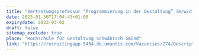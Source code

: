 ```yaml
---
title: "Vertretungsprofessur “Programmierung in der Gestaltung” (m/w/d)"
date: 2023-01-30T17:04:43+01:00
expirydate: 2023-03-02
draft: false
sitemap_exclude: true
place: "Hochschule für Gestaltung Schwäbisch Gmünd"
link: "https://recruitingapp-5454.de.umantis.com/Vacancies/274/Description/1"
---
```


